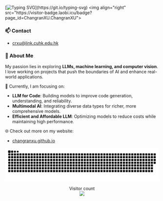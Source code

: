 <!-- [![Typing SVG](https://readme-typing-svg.demolab.com?font=Fira+Code&pause=1000&width=435&lines=%F0%9F%91%8BHello!+I'm+Changran+Xu.)](https://git.io/typing-svg) -->
[![Typing SVG](https://readme-typing-svg.demolab.com?font=Fira+Code&pause=1000&width=435&lines=%F0%9F%91%8BHello!+I'm+Changran+Xu.;%F0%9F%8E%93+A+CS+student+at+CUHK.)](https://git.io/typing-svg) <img align="right" src="https://visitor-badge.laobi.icu/badge?page_id=ChangranXU.ChangranXU">


### 📫 Contact

- [crxu@link.cuhk.edu.hk](mailto:crxu@link.cuhk.edu.hk) 


### 🚀 About Me

My passion lies in exploring **LLMs, machine learning, and computer vision**. I love working on projects that push the boundaries of AI and enhance real-world applications.

🌱 Currently, I am focusing on:

 - **LLM for Code**: Building models to improve code generation, understanding, and reliability.
 - **Multimodal AI**: Integrating diverse data types for richer, more comprehensive models.
 - **Efficient and Affordable LLM**: Optimizing models to reduce costs while maintaining high performance.
 
🌐 Check out more on my website:
 - [changranxu.github.io](https://changranxu.github.io/)  

<picture>
  <source media="(prefers-color-scheme: dark)" srcset="https://raw.githubusercontent.com/ChangranXU/ChangranXU/master/assets/github-contribution-grid-snake-dark.svg">
  <source media="(prefers-color-scheme: light)" srcset="https://raw.githubusercontent.com/ChangranXU/ChangranXU/master/assets/github-contribution-grid-snake.svg">
  <img alt="github contribution grid snake animation" src="https://raw.githubusercontent.com/ChangranXU/ChangranXU/master/assets/github-contribution-grid-snake.svg">
</picture>

<p align="center"> 
  Visitor count<br>
  <img src="https://profile-counter.glitch.me/ChangranXU/count.svg" />
</p>

